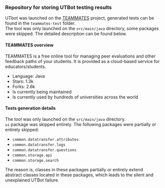 ### Repository for storing UTBot testing results

UTbot was launched on the [TEAMMATES](https://github.com/TEAMMATES/teammates) project, generated tests can be found in the `teammates-test` folder.  
The tool was only launched on the `src/main/java` directory, some packages were skipped. The detailed description can be found below.


#### TEAMMATES overview
TEAMMATES is a free online tool for managing peer evaluations and other feedback paths of your students. 
It is provided as a cloud-based service for educators/students.    
* Language: Java
* Stars: 1.3k 
* Forks: 2.6k
* Is currently being maintained
* Is currently used by hundreds of universities across the world

#### Tests generation details
The tool was only launched on the `src/main/java` directory.  
`ui` package was skipped entirely.
The following packages were partially or entirely skipped:
* `common.datatransfer.attributes`
* `common.datatransfer.logs`
* `common.datatransfer.questions`
* `common.storage.api`
* `common.storage.search`

The reason is, classes in these packages partially or entirely extend abstract classes located
in these packages, which leads to the silent and unexplained UTBot failure.